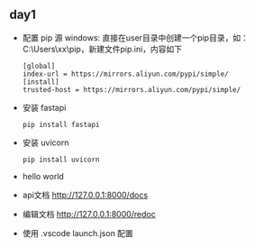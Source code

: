 ## day1
- 配置 pip 源
    windows: 
    直接在user目录中创建一个pip目录，如：C:\Users\xx\pip，新建文件pip.ini，内容如下
    ```
    [global]
    index-url = https://mirrors.aliyun.com/pypi/simple/
    [install]
    trusted-host = https://mirrors.aliyun.com/pypi/simple/  

    ```
- 安装 fastapi
  ```
  pip install fastapi

  ```

- 安装 uvicorn
  ```
  pip install uvicorn

  ```
- hello world 

- api文档 http://127.0.0.1:8000/docs   
- 编辑文档  http://127.0.0.1:8000/redoc 

- 使用 .vscode launch.json 配置